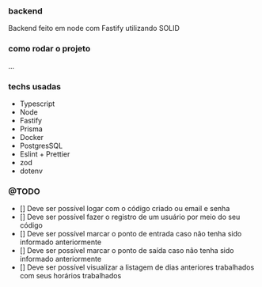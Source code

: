 ### backend

Backend feito em node com Fastify utilizando SOLID

### como rodar o projeto 

...

### techs usadas

- Typescript
- Node
- Fastify
- Prisma
- Docker
- PostgresSQL
- Eslint + Prettier
- zod
- dotenv

### @TODO

- [] Deve ser possível logar com o código criado ou email e senha
- [] Deve ser possível fazer o registro de um usuário por meio do seu código
- [] Deve ser possível marcar o ponto de entrada caso não tenha sido informado anteriormente
- [] Deve ser possível marcar o ponto de saída caso não tenha sido informado anteriormente
- [] Deve ser possível visualizar a listagem de dias anteriores trabalhados com seus horários trabalhados